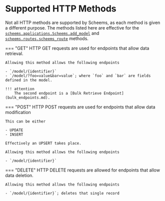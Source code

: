 # Supported HTTP Methods

Not all HTTP methods are supported by Scheems, as each method is given a different purpose.
The methods listed here are effective for the [`scheems.applications.Scheems.add_model`](api_reference.md#scheems.applications.Scheems.add_model) and [`scheems.routes.scheems_route`](#) methods.

=== "GET"
    HTTP GET requests are used for endpoints that allow data retrieval.

    Allowing this method allows the following endpoints

    - `/model/{identifier}`
    - `/model/?foo=value&bar=value`; where `foo` and `bar` are fields defined in the model.

    !!! attention
        The second endpoint is a [Bulk Retrieve Endpoint](bulk_endpoints.md).

=== "POST"
    HTTP POST requests are used for endpoints that allow data modification

    This can be either

    - UPDATE
    - INSERT

    Effectively an UPSERT takes place.

    Allowing this method allows the following endpoints

    - `/model/{identifier}`

=== "DELETE"
    HTTP DELETE requests are allowed for endpoints that allow data deletion.

    Allowing this method allows the following endpoints

    - `/model/{identifier}`; deletes that single record
